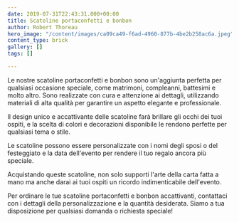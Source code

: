 ```yaml
---
date: 2019-07-31T22:43:31.000+00:00
title: Scatoline portaconfetti e bonbon
author: Robert Thoreau
hero_image: "/content/images/ca09ca49-f6ad-4960-877b-4be2b258ac6a.jpeg"
content_type: brick
gallery: []
tags: []

---
```

Le nostre scatoline portaconfetti e bonbon sono un'aggiunta perfetta per qualsiasi occasione speciale, come matrimoni, compleanni, battesimi e molto altro. Sono realizzate con cura e attenzione ai dettagli, utilizzando materiali di alta qualità per garantire un aspetto elegante e professionale.

Il design unico e accattivante delle scatoline farà brillare gli occhi dei tuoi ospiti, e la scelta di colori e decorazioni disponibile le rendono perfette per qualsiasi tema o stile.

Le scatoline possono essere personalizzate con i nomi degli sposi o del festeggiato e la data dell'evento per rendere il tuo regalo ancora più speciale.

Acquistando queste scatoline, non solo supporti l'arte della carta fatta a mano ma anche darai ai tuoi ospiti un ricordo indimenticabile dell'evento.

Per ordinare le tue scatoline portaconfetti e bonbon accattivanti, contattaci con i dettagli della personalizzazione e la quantità desiderata. Siamo a tua disposizione per qualsiasi domanda o richiesta speciale!
